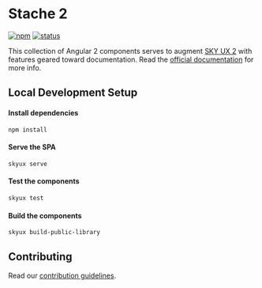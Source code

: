 # Stache 2

[![npm](https://img.shields.io/npm/v/@blackbaud/stache.svg)](https://www.npmjs.com/package/@blackbaud/stache)
[![status](https://travis-ci.org/blackbaud/stache2.svg?branch=master)](https://travis-ci.org/blackbaud/stache2)

This collection of Angular 2 components serves to augment [SKY UX 2](https://developer.blackbaud.com/skyux2/) with features geared toward documentation. Read the [official documentation](https://developer.blackbaud.com/stache/) for more info.

## Local Development Setup

#### Install dependencies

```
npm install
```

#### Serve the SPA

```
skyux serve
```

#### Test the components

```
skyux test
```

#### Build the components

```
skyux build-public-library
```

## Contributing

Read our [contribution guidelines](https://github.com/blackbaud/stache2/blob/master/CONTRIBUTING.md).
